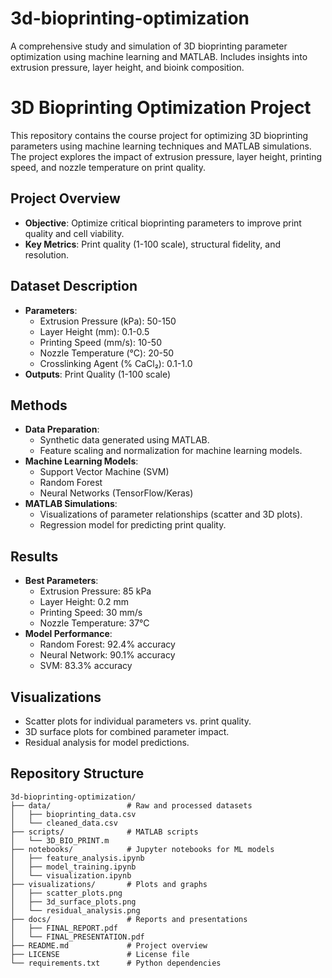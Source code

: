 # 3d-bioprinting-optimization
A comprehensive study and simulation of 3D bioprinting parameter optimization using machine learning and MATLAB. Includes insights into extrusion pressure, layer height, and bioink composition.

# 3D Bioprinting Optimization Project

This repository contains the course project for optimizing 3D bioprinting parameters using machine learning techniques and MATLAB simulations. The project explores the impact of extrusion pressure, layer height, printing speed, and nozzle temperature on print quality.

## Project Overview
- **Objective**: Optimize critical bioprinting parameters to improve print quality and cell viability.
- **Key Metrics**: Print quality (1-100 scale), structural fidelity, and resolution.

## Dataset Description
- **Parameters**:
  - Extrusion Pressure (kPa): 50-150
  - Layer Height (mm): 0.1-0.5
  - Printing Speed (mm/s): 10-50
  - Nozzle Temperature (°C): 20-50
  - Crosslinking Agent (% CaCl₂): 0.1-1.0
- **Outputs**: Print Quality (1-100 scale)

## Methods
- **Data Preparation**:
  - Synthetic data generated using MATLAB.
  - Feature scaling and normalization for machine learning models.
- **Machine Learning Models**:
  - Support Vector Machine (SVM)
  - Random Forest
  - Neural Networks (TensorFlow/Keras)
- **MATLAB Simulations**:
  - Visualizations of parameter relationships (scatter and 3D plots).
  - Regression model for predicting print quality.

## Results
- **Best Parameters**:
  - Extrusion Pressure: 85 kPa
  - Layer Height: 0.2 mm
  - Printing Speed: 30 mm/s
  - Nozzle Temperature: 37°C
- **Model Performance**:
  - Random Forest: 92.4% accuracy
  - Neural Network: 90.1% accuracy
  - SVM: 83.3% accuracy

## Visualizations
- Scatter plots for individual parameters vs. print quality.
- 3D surface plots for combined parameter impact.
- Residual analysis for model predictions.

## Repository Structure
```plaintext
3d-bioprinting-optimization/
├── data/                 # Raw and processed datasets
│   ├── bioprinting_data.csv
│   └── cleaned_data.csv
├── scripts/              # MATLAB scripts
│   └── 3D_BIO_PRINT.m
├── notebooks/            # Jupyter notebooks for ML models
│   ├── feature_analysis.ipynb
│   ├── model_training.ipynb
│   └── visualization.ipynb
├── visualizations/       # Plots and graphs
│   ├── scatter_plots.png
│   ├── 3d_surface_plots.png
│   └── residual_analysis.png
├── docs/                 # Reports and presentations
│   ├── FINAL_REPORT.pdf
│   └── FINAL_PRESENTATION.pdf
├── README.md             # Project overview
├── LICENSE               # License file
└── requirements.txt      # Python dependencies
